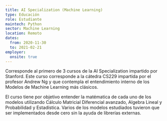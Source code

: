 ```yaml
---
title: AI Specialization (Machine Learning)
type: Educación
role: Estudiante
maintech: Python
sector: Machine Learning
location: Remoto
dates:
  from: 2020-11-30
  to: 2021-02-21
employer:
  onsite: true
---
```


Corresponde al primero de 3 cursos de la AI Specialization impartido por Stanford. Este curso corresponde a la cátedra CS229 impartida por el profesor Andrew Ng y que contempla el entendimiento interno de los Modelos de Machine Learning más clásicos.

El curso tiene por objetivo entender la matématica de cada uno de los modelos utilizando Cálculo Matricial Diferencial avanzado, Algebra Lineal y Probabilidad y Estadística. Varios de los modelos estudiados tuvieron que ser implementados desde cero sin la ayuda de librerías externas.
